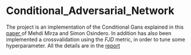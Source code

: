 # Conditional_Adversarial_Network

The project is an implementation of the Conditional Gans explained in this <a href="https://arxiv.org/abs/1411.1784"> paper </a> of Mehdi Mirza and Simon Osindero.
In addition has also been implemented a crossvalidation using the *FJD* metric, in order to tune some hyperparameter.
All the details are in the <a href='https://github.com/simocampi/Conditional_Adversarial_Network/blob/master/Report.pdf'> report </a>
